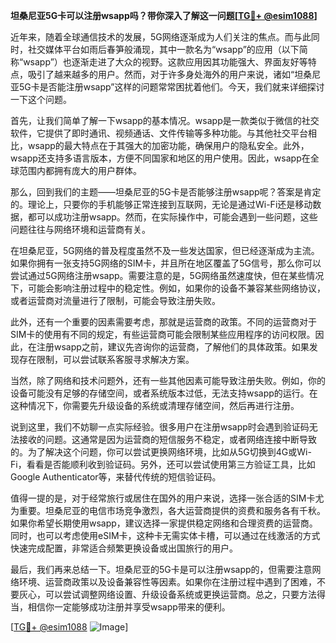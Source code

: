 **坦桑尼亚5G卡可以注册wsapp吗？带你深入了解这一问题[[TG💪+ @esim1088](https://t.me/s/esim1088)]**

近年来，随着全球通信技术的发展，5G网络逐渐成为人们关注的焦点。而与此同时，社交媒体平台如雨后春笋般涌现，其中一款名为“wsapp”的应用（以下简称“wsapp”）也逐渐走进了大众的视野。这款应用因其功能强大、界面友好等特点，吸引了越来越多的用户。然而，对于许多身处海外的用户来说，诸如“坦桑尼亚5G卡是否能注册wsapp”这样的问题常常困扰着他们。今天，我们就来详细探讨一下这个问题。

首先，让我们简单了解一下wsapp的基本情况。wsapp是一款类似于微信的社交软件，它提供了即时通讯、视频通话、文件传输等多种功能。与其他社交平台相比，wsapp的最大特点在于其强大的加密功能，确保用户的隐私安全。此外，wsapp还支持多语言版本，方便不同国家和地区的用户使用。因此，wsapp在全球范围内都拥有庞大的用户群体。

那么，回到我们的主题——坦桑尼亚的5G卡是否能够注册wsapp呢？答案是肯定的。理论上，只要你的手机能够正常连接到互联网，无论是通过Wi-Fi还是移动数据，都可以成功注册wsapp。然而，在实际操作中，可能会遇到一些问题，这些问题往往与网络环境和运营商有关。

在坦桑尼亚，5G网络的普及程度虽然不及一些发达国家，但已经逐渐成为主流。如果你拥有一张支持5G网络的SIM卡，并且所在地区覆盖了5G信号，那么你可以尝试通过5G网络注册wsapp。需要注意的是，5G网络虽然速度快，但在某些情况下，可能会影响注册过程中的稳定性。例如，如果你的设备不兼容某些网络协议，或者运营商对流量进行了限制，可能会导致注册失败。

此外，还有一个重要的因素需要考虑，那就是运营商的政策。不同的运营商对于SIM卡的使用有不同的规定，有些运营商可能会限制某些应用程序的访问权限。因此，在注册wsapp之前，建议先咨询你的运营商，了解他们的具体政策。如果发现存在限制，可以尝试联系客服寻求解决方案。

当然，除了网络和技术问题外，还有一些其他因素可能导致注册失败。例如，你的设备可能没有足够的存储空间，或者系统版本过低，无法支持wsapp的运行。在这种情况下，你需要先升级设备的系统或清理存储空间，然后再进行注册。

说到这里，我们不妨聊一点实际经验。很多用户在注册wsapp时会遇到验证码无法接收的问题。这通常是因为运营商的短信服务不稳定，或者网络连接中断导致的。为了解决这个问题，你可以尝试更换网络环境，比如从5G切换到4G或Wi-Fi，看看是否能顺利收到验证码。另外，还可以尝试使用第三方验证工具，比如Google Authenticator等，来替代传统的短信验证码。

值得一提的是，对于经常旅行或居住在国外的用户来说，选择一张合适的SIM卡尤为重要。坦桑尼亚的电信市场竞争激烈，各大运营商提供的资费和服务各有千秋。如果你希望长期使用wsapp，建议选择一家提供稳定网络和合理资费的运营商。同时，也可以考虑使用eSIM卡，这种卡无需实体卡槽，可以通过在线激活的方式快速完成配置，非常适合频繁更换设备或出国旅行的用户。

最后，我们再来总结一下。坦桑尼亚的5G卡是可以注册wsapp的，但需要注意网络环境、运营商政策以及设备兼容性等因素。如果你在注册过程中遇到了困难，不要灰心，可以尝试调整网络设置、升级设备系统或更换运营商。总之，只要方法得当，相信你一定能够成功注册并享受wsapp带来的便利。

[[TG💪+ @esim1088](https://t.me/s/esim1088) ![Image](https://i.postimg.cc/4NQfJmqS/Snipaste-2025-05-13-00-14-12.png)]